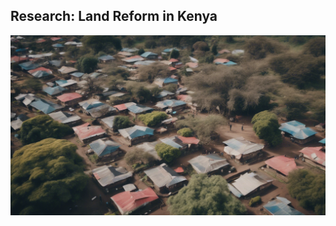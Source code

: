 ## Research: Land Reform in Kenya
<a href="https://njwsn.github.io/pages/land-reform-kenya"> <img src="images/land-reform-kenya-sd.png?raw=true"/> </a>
